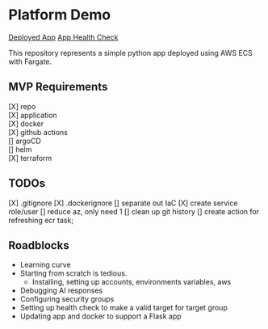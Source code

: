 # Platform Demo
[Deployed App](http://ecs-load-balancer-1520435687.us-east-1.elb.amazonaws.com)
[App Health Check](http://ecs-load-balancer-1520435687.us-east-1.elb.amazonaws.com/health)

This repository represents a simple python app deployed using AWS ECS with Fargate.

## MVP Requirements
[X] repo  
[X] application  
[X] docker  
[X] github actions  
[] argoCD  
[] helm  
[X] terraform

## TODOs
[X] .gitignore
[X] .dockerignore
[] separate out IaC
[X] create service role/user
[] reduce az, only need 1
[] clean up git history
[] create action for refreshing ecr task;

## Roadblocks
- Learning curve
- Starting from scratch is tedious.
    - Installing, setting up accounts, environments variables, aws
- Debugging AI responses
- Configuring security groups
- Setting up health check to make a valid target for target group
- Updating app and docker to support a Flask app